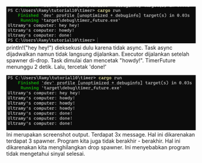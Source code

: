 ![alt text](image.png)
println!("hey hey!") dieksekusi dulu karena tidak async. Task async dijadwalkan namun tidak langsung dijalankan. Executor dijalankan setelah spawner di-drop. Task dimulai dan mencetak "howdy!". TimerFuture menunggu 2 detik. Lalu, tercetak 'done!'

![alt text](image-1.png)
Ini merupakan screenshot output. Terdapat 3x message. Hal ini dikarenakan terdapat 3 spawner. Program kita juga tidak berakhir - berakhir. Hal ini dikarenakan kita menghilangkan drop spawner. Ini menyebabkan program tidak mengetahui sinyal selesai.
